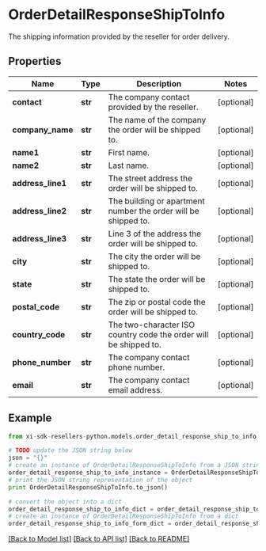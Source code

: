 # OrderDetailResponseShipToInfo

The shipping information provided by the reseller for order delivery.

## Properties

Name | Type | Description | Notes
------------ | ------------- | ------------- | -------------
**contact** | **str** | The company contact provided by the reseller. | [optional] 
**company_name** | **str** | The name of the company the order will be shipped to. | [optional] 
**name1** | **str** | First name. | [optional] 
**name2** | **str** | Last name. | [optional] 
**address_line1** | **str** | The street address the order will be shipped to. | [optional] 
**address_line2** | **str** | The building or apartment number the order will be shipped to. | [optional] 
**address_line3** | **str** | Line 3 of the address the order will be shipped to. | [optional] 
**city** | **str** | The city the order will be shipped to. | [optional] 
**state** | **str** | The state the order will be shipped to. | [optional] 
**postal_code** | **str** | The zip or postal code the order will be shipped to. | [optional] 
**country_code** | **str** | The two-character ISO country code the order will be shipped to. | [optional] 
**phone_number** | **str** | The company contact phone number. | [optional] 
**email** | **str** | The company contact email address. | [optional] 

## Example

```python
from xi-sdk-resellers-python.models.order_detail_response_ship_to_info import OrderDetailResponseShipToInfo

# TODO update the JSON string below
json = "{}"
# create an instance of OrderDetailResponseShipToInfo from a JSON string
order_detail_response_ship_to_info_instance = OrderDetailResponseShipToInfo.from_json(json)
# print the JSON string representation of the object
print OrderDetailResponseShipToInfo.to_json()

# convert the object into a dict
order_detail_response_ship_to_info_dict = order_detail_response_ship_to_info_instance.to_dict()
# create an instance of OrderDetailResponseShipToInfo from a dict
order_detail_response_ship_to_info_form_dict = order_detail_response_ship_to_info.from_dict(order_detail_response_ship_to_info_dict)
```
[[Back to Model list]](../README.md#documentation-for-models) [[Back to API list]](../README.md#documentation-for-api-endpoints) [[Back to README]](../README.md)


